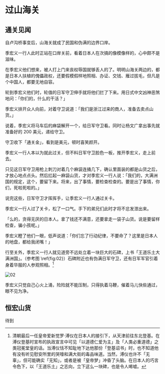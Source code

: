# 过山海关

## 通关见闻

自卢沟桥事变后，山海关就成了民国和伪满的边界口岸。

季宏义一行人此时正站在口岸关前，看着日本人在次搞的像模像样的，心中颇不是滋味。

在季宏义他们想来，被人打上门来丧权辱国就够丢人的了。明明山海关两边的，都是日本人扶植的傀儡政权，还要假模假样地照相、办证、交钱、雁过拔毛，但凡是个中国人，都要无地自容。

轮到季宏义他们时，轮值的日军守卫伸手就将他们拦了下来。用日式中文凶神恶煞地问：「你们的，什么的干活？」

季宏义排开众人向前，对着守卫说道：「我们是浙江过来的商人，准备去卖点山货。」

说着，季宏义将马车后的麻袋解开一个，给日军守卫看。同时让杨文广拿出事先就准备好的 200 美元，递给守卫。

守卫收下「通关金」，看到是美元，顿时喜笑颜开。

季宏义一行人本以为就此过关，但不料日军守卫脸色一板，推开季宏义，走上前去。

只见这日军守卫用枪上刺刀对着几个麻袋连捅几下，确认里面装的都是山货之后，才放心地点点头。然后扛起一麻袋山货，才对季宏义一行人说：「我们的，大满洲国的规定，这个，要留下来。将来，出了事情，要检查检查的。要是出了事情，你们，死啦死啦的。」

说完这些，日军守卫才挥挥手，让季宏义一行人通过关卡。

季宏义一行人过了关卡，松了一口气。手下的弟兄们此时才将不忿发泄出来。

「么的，贪得无厌的日本人。拿了钱还不满意，还要拿走一袋子山货。说是要留样检查，骗小孩呢。」

季宏义瞪了他们一眼，低声说道：「你们忘了行动纪律，不要命了？这里是日本人的地盘，都给我闭嘴！」

行至关外，季宏义一行人就见道旁不远处立着一块巨大的石碑，上书「王道乐土大满洲国」。（参考图 \ref{fig:02}）石碑附近也有伪满日军守卫，还有日军军官引着身着华服的人参观照相。[^1]

![02](../../../../images/02.jpg "山海关外的「王道乐土」石碑")

季宏义只觉自己心火上涌，险险就不能压制，只得执着马鞭，催着马儿快些通过，眼不见为净。

## 恒宏山货

待到

<!-- ![01](../../../../images/01.jpg "东北华北示意图") -->

[^1]: 清朝最后一任皇帝爱新觉罗·溥仪在日本人的接引下，从天津前往东北登基。在溥仪登基时宣布的执政宣言中可见「以道德仁爱为主」及「人类必重道德」之类冠冕堂皇的话。当溥仪恬不知耻地下达他那份「登基诏书」时，也不知道他有没有听见慰安所里的哭嚎和满大街的毒品味道。当然，溥仪也许不「无辜」，但可能确实「无知」，或者是被「皇帝梦」冲昏了头脑。在日本人的巧言令色下，以「王道乐土」之志向，立下这么一块碑，也是令人唏嘘。
